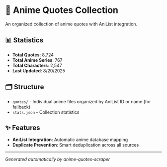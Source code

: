 # 🎌 Anime Quotes Collection

An organized collection of anime quotes with AniList integration.

## 📊 Statistics

- **Total Quotes**: 8,724
- **Total Anime Series**: 767
- **Total Characters**: 2,547
- **Last Updated**: 8/20/2025

## 🗂️ Structure

- `quotes/` - Individual anime files organized by AniList ID or name  (for fallback)
- `stats.json` - Collection statistics

## ✨ Features

- **AniList Integration**: Automatic anime database mapping
- **Duplicate Prevention**: Smart deduplication across all sources

---
*Generated automatically by anime-quotes-scraper*
